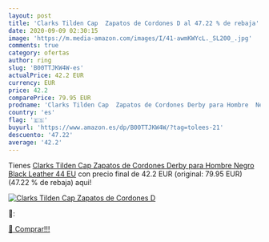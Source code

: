 ```yaml
---
layout: post
title: 'Clarks Tilden Cap  Zapatos de Cordones D al 47.22 % de rebaja'
date: 2020-09-09 02:30:15
image: 'https://m.media-amazon.com/images/I/41-awmKWYcL._SL200_.jpg'
comments: true
category: ofertas
author: ring
slug: 'B00TTJKW4W-es'
actualPrice: 42.2 EUR
currency: EUR
price: 42.2
comparePrice: 79.95 EUR
prodname: 'Clarks Tilden Cap  Zapatos de Cordones Derby para Hombre  Negro  Black Leather   44 EU'
country: 'es'
flag: '🇪🇸'
buyurl: 'https://www.amazon.es/dp/B00TTJKW4W/?tag=tolees-21'
descuento: '47.22'
average: '42.2'
---
```


Tienes [Clarks Tilden Cap  Zapatos de Cordones Derby para Hombre  Negro  Black Leather   44 EU](https://www.amazon.es/dp/B00TTJKW4W/?tag=tolees-21) con precio final de  42.2 EUR (original: 79.95 EUR) (47.22 %  de rebaja) aqui!

[![Clarks Tilden Cap  Zapatos de Cordones D](https://m.media-amazon.com/images/I/41-awmKWYcL._SL200_.jpg)](https://www.amazon.es/dp/B00TTJKW4W/?tag=tolees-21)

🔎:


[🛒 Comprar!!!](https://www.amazon.es/dp/B00TTJKW4W/?tag=tolees-21)
